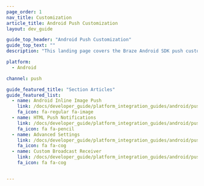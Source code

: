 ```yaml
---
page_order: 1
nav_title: Customization
article_title: Android Push Customization
layout: dev_guide

guide_top_header: "Android Push Customization"
guide_top_text: ""
description: "This landing page covers the Braze Android SDK push customization options such as HTML push notifications, inline image push, advanced settings, and more."

platform:
  - Android

channel: push

guide_featured_title: "Section Articles"
guide_featured_list:
  - name: Android Inline Image Push
    link: /docs/developer_guide/platform_integration_guides/android/push_notifications/android/customization/inline_image_push/
    fa_icon: fa-regular fa-image
  - name: HTML Push Notifications
    link: /docs/developer_guide/platform_integration_guides/android/push_notifications/android/customization/html_rendered_push/
    fa_icon: fa fa-pencil
  - name: Advanced Settings
    link: /docs/developer_guide/platform_integration_guides/android/push_notifications/android/customization/advanced_settings/
    fa_icon: fa fa-cog
  - name: Custom Broadcast Receiver
    link: /docs/developer_guide/platform_integration_guides/android/push_notifications/android/customization/custom_broadcast_receiver/
    fa_icon: fa fa-cog


---
```

<br><br>
